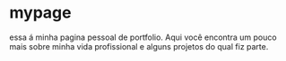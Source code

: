 # mypage
 essa á minha pagina pessoal de portfolio. Aqui você encontra um pouco mais sobre minha vida profissional e alguns projetos do qual fiz parte.
